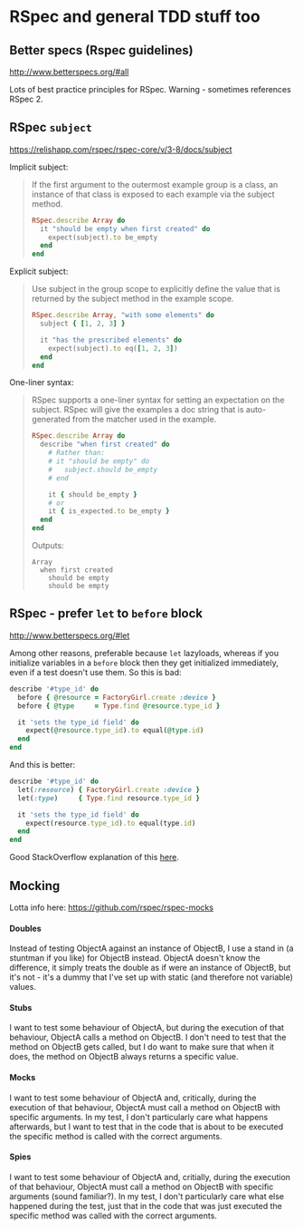 # RSpec and general TDD stuff too

## Better specs (Rspec guidelines)

<http://www.betterspecs.org/#all>

Lots of best practice principles for RSpec. Warning - sometimes references RSpec 2.

## RSpec `subject`

<https://relishapp.com/rspec/rspec-core/v/3-8/docs/subject>

Implicit subject:
> If the first argument to the outermost example group is a class, an instance of that class is exposed to each example via the subject method.
> ```ruby
> RSpec.describe Array do
>   it "should be empty when first created" do
>     expect(subject).to be_empty
>   end
> end
> ```

Explicit subject:
> Use subject in the group scope to explicitly define the value that is returned by the subject method in the example scope.
> ```ruby
> RSpec.describe Array, "with some elements" do
>   subject { [1, 2, 3] }
> 
>   it "has the prescribed elements" do
>     expect(subject).to eq([1, 2, 3])
>   end
> end
> ```

One-liner syntax:
> RSpec supports a one-liner syntax for setting an expectation on the subject. RSpec will give the examples a doc string that is auto-generated from the matcher used in the example.
> ```ruby
> RSpec.describe Array do
>   describe "when first created" do
>     # Rather than:
>     # it "should be empty" do
>     #   subject.should be_empty
>     # end
> 
>     it { should be_empty }
>     # or
>     it { is_expected.to be_empty }
>   end
> end
> ```
> Outputs:
> ```
> Array
>   when first created
>     should be empty
>     should be empty
> ```

## RSpec - prefer `let` to `before` block

<http://www.betterspecs.org/#let>

Among other reasons, preferable because `let` lazyloads, whereas if you initialize variables in a `before` block then they get initialized immediately, even if a test doesn't use them. So this is bad:

```ruby
describe '#type_id' do
  before { @resource = FactoryGirl.create :device }
  before { @type     = Type.find @resource.type_id }

  it 'sets the type_id field' do
    expect(@resource.type_id).to equal(@type.id)
  end
end
```

And this is better:

```ruby
describe '#type_id' do
  let(:resource) { FactoryGirl.create :device }
  let(:type)     { Type.find resource.type_id }

  it 'sets the type_id field' do
    expect(resource.type_id).to equal(type.id)
  end
end
```

Good StackOverflow explanation of this [here](https://stackoverflow.com/questions/5359558/when-to-use-rspec-let/5359979#5359979).

## Mocking

Lotta info here: <https://github.com/rspec/rspec-mocks>

#### Doubles

Instead of testing ObjectA against an instance of ObjectB, I use a stand in (a stuntman if you like) for ObjectB instead. ObjectA doesn't know the difference, it simply treats the double as if were an instance of ObjectB, but it's not - it's a dummy that I've set up with static (and therefore not variable) values.

#### Stubs

I want to test some behaviour of ObjectA, but during the execution of that behaviour, ObjectA calls a method on ObjectB. I don't need to test that the method on ObjectB gets called, but I do want to make sure that when it does, the method on ObjectB always returns a specific value.

#### Mocks

I want to test some behaviour of ObjectA and, critically, during the execution of that behaviour, ObjectA must call a method on ObjectB with specific arguments. In my test, I don't particularly care what happens afterwards, but I want to test that in the code that is about to be executed the specific method is called with the correct arguments.

#### Spies

I want to test some behaviour of ObjectA and, critially, during the execution of that behaviour, ObjectA must call a method on ObjectB with specific arguments (sound familiar?). In my test, I don't particularly care what else happened during the test, just that in the code that was just executed the specific method was called with the correct arguments.
